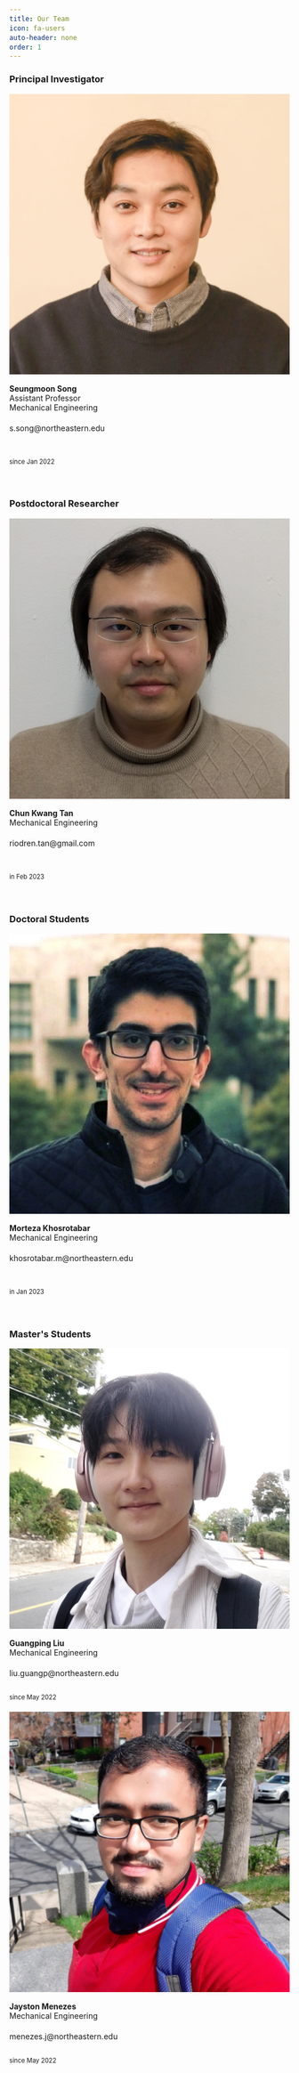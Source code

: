 ```yaml
---
title: Our Team
icon: fa-users
auto-header: none
order: 1
---
```




### **Principal Investigator**

<div class="group">
<div class="people">
	<div class="photo">
		<img src="/assets/people/seungmoon_song_2022.jpg" />
	</div>
	<div class="spec">
		<p>
		<strong>Seungmoon Song</strong><br>
		Assistant Professor<br>
		Mechanical Engineering<br>
		s.song@northeastern.edu<font style="font-size: 250%"><br></font>
		<a href="http://seungmoon.com/" target="_blank"><i class="fa fa-home"></i></a>&nbsp;
		<a href="
		https://scholar.google.com/citations?user=Ca2lQs8AAAAJ&hl=en" target="_blank">
		<i class="ai ai-google-scholar-square"></i></a>&nbsp;
		<a href="
		https://twitter.com/SeungmoonS" target="_blank"><i class="fa-brands fa-twitter"></i></a>&nbsp;
		<a href="
		https://github.com/smsong" target="_blank"><i class="fa-brands fa-github"></i></a><br>
		<font style="font-size: 80%">since Jan 2022</font><font style="font-size: 250%"><br></font>
		</p>
	</div>
</div>
</div>
<!--<div style="clear: both;" />-->
<br>

### **Postdoctoral Researcher**

<div class="group">
<div class="people">
	<div class="photo">
		<img src="/assets/people/postdoc_2023_chun_kwang_tan.jpg" />
	</div>
	<div class="spec">
		<p>
		<strong>Chun Kwang Tan</strong><br>
		Mechanical Engineering<br>
		riodren.tan@gmail.com<font style="font-size: 250%"><br></font>
		<a href="
		https://scholar.google.com/citations?user=Qi8y8W4AAAAJ&hl=en" target="_blank">
		<i class="ai ai-google-scholar-square"></i></a>&nbsp;
		<a href="
		https://jp.linkedin.com/in/chun-kwang-tan-a806412b" target="_blank">
		<i class="fa-brands fa-linkedin"></i></a><br>
		<font style="font-size: 80%">in Feb 2023</font><font style="font-size: 250%"><br></font>
		</p>
	</div>
</div>
</div>

<br>


### **Doctoral Students**

<div class="group">
<div class="people">
	<div class="photo">
		<img src="/assets/people/phd_2023_morteza_khosrotabar.jpg" />
	</div>
	<div class="spec">
		<p>
		<strong>Morteza Khosrotabar</strong><br>
		Mechanical Engineering<br>
		khosrotabar.m@northeastern.edu<font style="font-size: 250%"><br></font>
		<a href="
		https://scholar.google.com/citations?user=LQ75ksUAAAAJ&hl=en" target="_blank">
		<i class="ai ai-google-scholar-square"></i></a>&nbsp;
		<a href="
		https://ir.linkedin.com/in/mortybiomech" target="_blank">
		<i class="fa-brands fa-linkedin"></i></a><br>
		<font style="font-size: 80%">in Jan 2023</font><font style="font-size: 250%"><br></font>
		</p>
	</div>
</div>
</div>

<br>


### **Master's Students**

<div class="group">
<div class="people">
	<div class="photo">
		<img src="/assets/people/ms_2022_guangping_liu.jpg" />
	</div>
	<div class="spec">
		<p>
		<strong>Guangping Liu</strong><br>
		Mechanical Engineering<br>
		liu.guangp@northeastern.edu<font style="font-size: 250%"><br></font>
		<font style="font-size: 80%">since May 2022</font><font style="font-size: 250%"><br></font>
		</p>
	</div>
</div>

<div class="people">
	<div class="photo">
		<img src="/assets/people/ms_2022_jayston_menezes.jpg" />
	</div>
	<div class="spec">
		<p>
		<strong>Jayston Menezes</strong><br>
		Mechanical Engineering<br>
		menezes.j@northeastern.edu<font style="font-size: 250%"><br></font>
		<font style="font-size: 80%">since May 2022</font><font style="font-size: 250%"><br></font>
		</p>
	</div>
</div>
</div>

<div style="clear: both;" />

<!--
![Seungmoon Song](/assets/people/seungmoon_song_2022.jpg){: .people}

<img src="/assets/people/2022_MS_Jayston_Menezes.jpg" height="140" width="140" style="border-radius:50%">
-->

